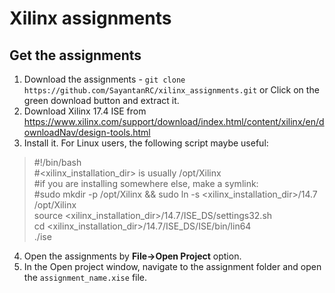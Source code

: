 # Xilinx assignments

## Get the assignments  
1. Download the assignments - `git clone https://github.com/SayantanRC/xilinx_assignments.git` or Click on the green download button and extract it.  
2. Download Xilinx 17.4 ISE from https://www.xilinx.com/support/download/index.html/content/xilinx/en/downloadNav/design-tools.html
3. Install it. For Linux users, the following script maybe useful:
> #!/bin/bash  
> #<xilinx_installation_dir> is usually /opt/Xilinx  
> #if you are installing somewhere else, make a symlink:  
> #sudo mkdir -p /opt/Xilinx && sudo ln -s <xilinx_installation_dir>/14.7 /opt/Xilinx  
> source <xilinx_installation_dir>/14.7/ISE_DS/settings32.sh  
> cd <xilinx_installation_dir>/14.7/ISE_DS/ISE/bin/lin64  
> ./ise  
4. Open the assignments by <b>File->Open Project</b> option.  
5. In the Open project window, navigate to the assignment folder and open the `assignment_name.xise` file.  
